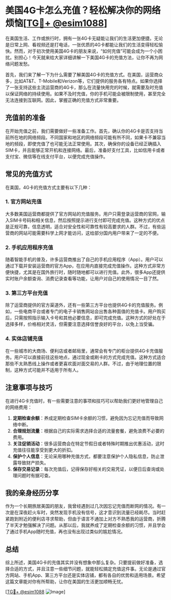 # 美国4G卡怎么充值？轻松解决你的网络烦恼[[TG💪+ @esim1088](https://t.me/s/esim1088)]

在美国生活、工作或旅行时，拥有一张4G卡无疑能让我们的生活更加便捷。无论是日常上网、看视频还是打电话，一张优质的4G卡都能让我们的生活变得轻松愉快。然而，对于初次使用美国4G卡的朋友来说，“如何充值”可能会成为一个小困扰。别担心！今天就来给大家详细讲解一下美国4G卡的充值方法，让你不再为网络问题发愁。

首先，我们来了解一下为什么需要了解美国4G卡的充值方式。在美国，运营商众多，比如AT&T、T-Mobile和Verizon等，它们提供的服务各有特点。如果你选择了一张支持这些主流运营商的4G卡，那么在流量快用完的时候，就需要及时充值以保证网络的持续使用。如果不及时充值，你的手机可能会被限制使用，甚至完全无法连接到互联网。因此，掌握正确的充值方式非常重要。

## 充值前的准备

在开始充值之前，我们需要做好一些准备工作。首先，确认你的4G卡是否支持当前所在地的网络频段。不同国家和地区的网络频段可能有所不同，如果卡不兼容当地的频段，即使充值了也可能无法正常使用。其次，确保你的设备已经正确插入SIM卡，并且能够正常开机和连接网络。最后，准备好支付工具，比如信用卡或者支付宝、微信等在线支付平台，以便完成充值操作。

## 常见的充值方式

在美国，4G卡的充值方式主要有以下几种：

### 1. 官方网站充值

大多数美国运营商都提供了官方网站的充值服务。用户只需登录运营商的官网，输入SIM卡号码和相关信息，然后按照提示进行支付即可完成充值。这种方式的优点是正规可靠，信息透明，适合对安全性和可靠性有较高要求的人群。不过，有些运营商的网站可能需要科学上网才能访问，这给部分国内用户带来了一定的不便。

### 2. 手机应用程序充值

随着智能手机的普及，许多运营商推出了自己的手机应用程序（App）。用户可以通过下载并安装运营商的官方App，在应用内直接完成充值操作。这种方式非常方便快捷，尤其是在国外旅行时，随时随地都可以进行充值。此外，很多App还提供实时账户余额查询、消费记录查看等功能，让用户对自己的使用情况一目了然。

### 3. 第三方平台充值

除了运营商提供的官方渠道外，还有一些第三方平台也提供4G卡的充值服务。例如，一些电商平台或者专门的电子卡销售网站会出售各种面值的充值卡。用户购买后，只需按照指示输入卡号和其他必要信息，即可完成充值。这种方式的好处在于选择多样，价格相对灵活，但需要注意选择信誉良好的平台，以免上当受骗。

### 4. 实体店铺充值

在一些城市的大商场、便利店或者邮局里，通常会有专门的柜台提供4G卡充值服务。用户可以直接前往这些地点，通过现金或刷卡的方式完成充值。这种方式适合那些不太熟悉线上操作或者更喜欢面对面交易的人群。不过，由于地理位置的限制，这种方式可能并不适用于所有人。

## 注意事项与技巧

在进行4G卡充值时，有一些需要注意的事项和技巧可以帮助我们更好地管理自己的网络费用：

1. **定期检查余额**：养成定期检查SIM卡余额的习惯，避免因为忘记充值而导致网络中断。
2. **合理规划流量**：根据自己的实际需求选择合适的流量套餐，避免浪费不必要的费用。
3. **关注促销活动**：很多运营商会在特定节假日或者特殊时期推出优惠活动，这时充值往往能享受到更大的折扣。
4. **保护个人信息**：无论采用哪种充值方式，都要注意保护个人隐私信息，防止泄露导致财产损失。
5. **保存交易记录**：每次充值后，记得保存好相关的交易凭证，以便日后查询或处理问题时有据可查。

## 我的亲身经历分享

作为一个长期旅居美国的朋友，我曾经遇到过几次因忘记充值而断网的情况。有一次是在深夜赶火车时，突然发现手机没有信号，这才意识到流量已经耗尽。当时赶紧跑到附近的便利店寻求帮助，但由于语言不通加上对方不熟悉我的运营商，折腾了半天才勉强解决了问题。从那以后，我就养成了定期检查余额的习惯，并且学会了通过手机App随时充值，再也没有出现过类似的尴尬情况。

## 总结

综上所述，美国4G卡的充值其实并没有想象中那么复杂。只要提前做好准备，选择合适的方式，并且注意一些细节问题，就能轻松搞定充值这件事。无论是通过官方网站、手机App、第三方平台还是实体店铺，都有各自的优势和适用场景。希望这篇文章能对你有所帮助，让你在美国的生活更加顺畅无忧。

[[TG💪+ @esim1088](https://t.me/s/esim1088) ![Image](https://i.postimg.cc/4NQfJmqS/Snipaste-2025-05-13-00-14-12.png)]